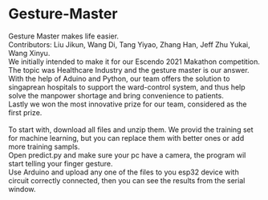 # Gesture-Master
Gesture Master makes life easier. <br>
Contributors: Liu Jikun, Wang Di, Tang Yiyao, Zhang Han, Jeff Zhu Yukai, Wang Xinyu. <br>
We initially intended to make it for our Escendo 2021 Makathon competition. The topic was Healthcare Industry and the gesture master is our answer. With the help of Aduino and Python, our team offers the solution to singaprean hospitals to support the ward-control system, and thus help solve the manpower shortage and bring convenience to patients. <br>
Lastly we won the most innovative prize for our team, considered as the first prize.
<br>
<br>
To start with, download all files and unzip them. We provid the training set for machine learning, but you can replace them with better ones or add more training sampls.<br>
Open predict.py and make sure your pc have a camera, the program wil start telling your finger gesture.<br>
Use Arduino and upload any one of the files to you esp32 device with circuit correctly connected, then you can see the results from the serial window.
